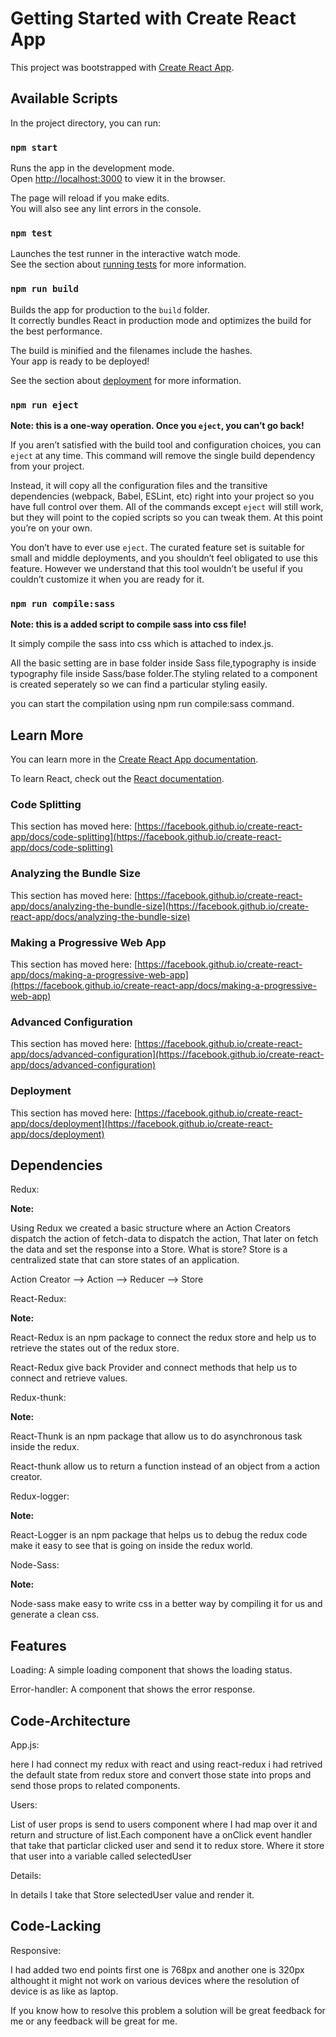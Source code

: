 # Getting Started with Create React App

This project was bootstrapped with [Create React App](https://github.com/facebook/create-react-app).

## Available Scripts

In the project directory, you can run:

### `npm start`

Runs the app in the development mode.\
Open [http://localhost:3000](http://localhost:3000) to view it in the browser.

The page will reload if you make edits.\
You will also see any lint errors in the console.

### `npm test`

Launches the test runner in the interactive watch mode.\
See the section about [running tests](https://facebook.github.io/create-react-app/docs/running-tests) for more information.

### `npm run build`

Builds the app for production to the `build` folder.\
It correctly bundles React in production mode and optimizes the build for the best performance.

The build is minified and the filenames include the hashes.\
Your app is ready to be deployed!

See the section about [deployment](https://facebook.github.io/create-react-app/docs/deployment) for more information.

### `npm run eject`

**Note: this is a one-way operation. Once you `eject`, you can’t go back!**

If you aren’t satisfied with the build tool and configuration choices, you can `eject` at any time. This command will remove the single build dependency from your project.

Instead, it will copy all the configuration files and the transitive dependencies (webpack, Babel, ESLint, etc) right into your project so you have full control over them. All of the commands except `eject` will still work, but they will point to the copied scripts so you can tweak them. At this point you’re on your own.

You don’t have to ever use `eject`. The curated feature set is suitable for small and middle deployments, and you shouldn’t feel obligated to use this feature. However we understand that this tool wouldn’t be useful if you couldn’t customize it when you are ready for it.

### `npm run compile:sass`

**Note: this is a added script to compile sass into css file!**

It simply compile the sass into css which is attached to index.js.

All the basic setting are in base folder inside Sass file,typography is inside typography file inside Sass/base folder.The styling related to a component is created seperately so we can find a particular styling easily.

you can start the compilation using npm run compile:sass command.

## Learn More

You can learn more in the [Create React App documentation](https://facebook.github.io/create-react-app/docs/getting-started).

To learn React, check out the [React documentation](https://reactjs.org/).

### Code Splitting

This section has moved here: [https://facebook.github.io/create-react-app/docs/code-splitting](https://facebook.github.io/create-react-app/docs/code-splitting)

### Analyzing the Bundle Size

This section has moved here: [https://facebook.github.io/create-react-app/docs/analyzing-the-bundle-size](https://facebook.github.io/create-react-app/docs/analyzing-the-bundle-size)

### Making a Progressive Web App

This section has moved here: [https://facebook.github.io/create-react-app/docs/making-a-progressive-web-app](https://facebook.github.io/create-react-app/docs/making-a-progressive-web-app)

### Advanced Configuration

This section has moved here: [https://facebook.github.io/create-react-app/docs/advanced-configuration](https://facebook.github.io/create-react-app/docs/advanced-configuration)

### Deployment

This section has moved here: [https://facebook.github.io/create-react-app/docs/deployment](https://facebook.github.io/create-react-app/docs/deployment)

## Dependencies

Redux:

**Note:**

Using Redux we created a basic structure where an Action Creators dispatch the action of fetch-data to dispatch the action, That later on fetch the data and set the response into a Store. What is store? Store is a centralized state that can store states of an application.

Action Creator --> Action --> Reducer --> Store

React-Redux:

**Note:**

React-Redux is an npm package to connect the redux store and help us to retrieve the states out of the redux store.

React-Redux give back Provider and connect methods that help us to connect and retrieve values.

Redux-thunk:

**Note:**

React-Thunk is an npm package that allow us to do asynchronous task inside the redux.

React-thunk allow us to return a function instead of an object from a action creator.

Redux-logger:

**Note:**

React-Logger is an npm package that helps us to debug the redux code make it easy to see that is going on inside the redux world.

Node-Sass:

**Note:**

Node-sass make easy to write css in a better way by compiling it for us and generate a clean css.

## Features

Loading: A simple loading component that shows the loading status.

Error-handler: A component that shows the error response.

## Code-Architecture

App.js:

here I had connect my redux with react and using react-redux i had retrived the default state from redux store and convert those state into
props and send those props to related components.

Users:

List of user props is send to users component where I had map over it and return and structure of list.Each component have a onClick event handler that take that particlar clicked user and send it to redux store. Where it store that user into a variable called selectedUser

Details:

In details I take that Store selectedUser value and render it.

## Code-Lacking

Responsive:

I had added two end points first one is 768px and another one is 320px althought it might not work on various devices where the resolution of device is as like as laptop.

If you know how to resolve this problem a solution will be great feedback for me or any feedback will be great for me.
